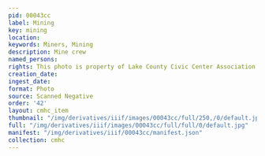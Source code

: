 ```yaml
---
pid: 00043cc
label: Mining
key: mining
location: 
keywords: Miners, Mining
description: Mine crew
named_persons: 
rights: This photo is property of Lake County Civic Center Association.
creation_date: 
ingest_date: 
format: Photo
source: Scanned Negative
order: '42'
layout: cmhc_item
thumbnail: "/img/derivatives/iiif/images/00043cc/full/250,/0/default.jpg"
full: "/img/derivatives/iiif/images/00043cc/full/full/0/default.jpg"
manifest: "/img/derivatives/iiif/00043cc/manifest.json"
collection: cmhc
---
```

